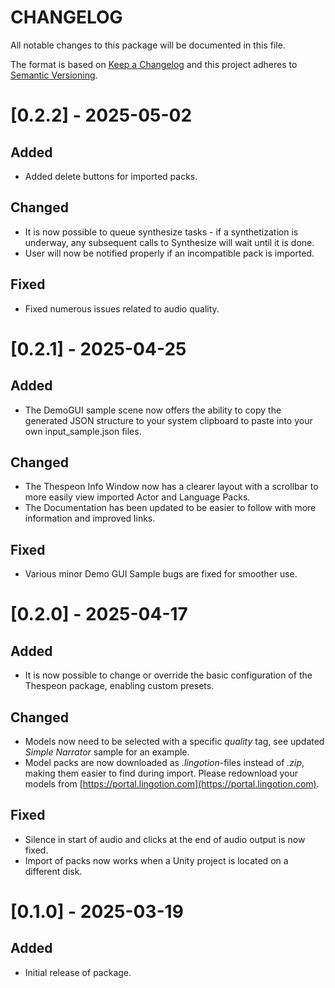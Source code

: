 # CHANGELOG
All notable changes to this package will be documented in this file.

The format is based on [Keep a Changelog](http://keepachangelog.com/en/1.0.0/)
and this project adheres to [Semantic Versioning](http://semver.org/spec/v2.0.0.html).

# [0.2.2] - 2025-05-02
## Added
* Added delete buttons for imported packs.
## Changed
* It is now possible to queue synthesize tasks - if a synthetization is underway, any subsequent calls to Synthesize will wait until it is done.
* User will now be notified properly if an incompatible pack is imported.
## Fixed
* Fixed numerous issues related to audio quality.

# [0.2.1] - 2025-04-25
## Added
* The DemoGUI sample scene now offers the ability to copy the generated JSON structure to your system clipboard to paste into your own input_sample.json files.
## Changed
* The Thespeon Info Window now has a clearer layout with a scrollbar to more easily view imported Actor and Language Packs.
* The Documentation has been updated to be easier to follow with more information and improved links.
## Fixed
* Various minor Demo GUI Sample bugs are fixed for smoother use.

# [0.2.0] - 2025-04-17
## Added
* It is now possible to change or override the basic configuration of the Thespeon package, enabling custom presets.
## Changed
* Models now need to be selected with a specific *quality* tag, see updated *Simple Narrator* sample for an example.
* Model packs are now downloaded as *.lingotion*-files instead of *.zip*, making them easier to find during import. Please redownload your models from [https://portal.lingotion.com](https://portal.lingotion.com).
## Fixed
* Silence in start of audio and clicks at the end of audio output is now fixed.
* Import of packs now works when a Unity project is located on a different disk.

# [0.1.0] - 2025-03-19
## Added
* Initial release of package.
